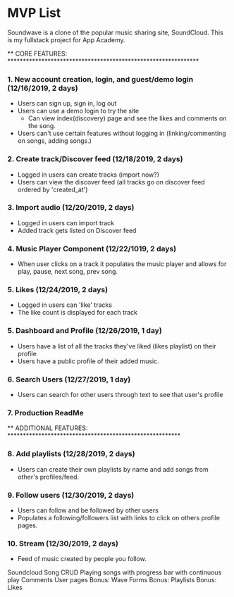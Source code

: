 # MVP List

Soundwave is a clone of the popular music sharing site, SoundCloud. This is my fullstack project for App Academy.


** CORE FEATURES: **************************************************************

### 1. New account creation, login, and guest/demo login (12/16/2019, 2 days)
  + Users can sign up, sign in, log out
  + Users can use a demo login to try the site
    + Can view index(discovery) page and see the likes and comments on the song. 
  + Users can't use certain features without logging in (linking/commenting on songs, adding songs.)

### 2. Create track/Discover feed (12/18/2019, 2 days)
  + Logged in users can create tracks (import now?)
  + Users can view the discover feed (all tracks go on discover feed ordered by 'created_at')

### 3. Import audio (12/20/2019, 2 days)
  + Logged in users can import track
  + Added track gets listed on Discover feed 

### 4. Music Player Component (12/22/1019, 2 days)
  + When user clicks on a track it populates the music player and allows for play, pause, next song, prev song. 

### 5. Likes (12/24/2019, 2 days)
  + Logged in users can 'like' tracks
  + The like count is displayed for each track

### 5. Dashboard and Profile (12/26/2019, 1 day)
  + Users have a list of all the tracks they've liked (likes playlist) on their profile
  + Users have a public profile of their added music. 

### 6. Search Users (12/27/2019, 1 day)
  + Users can search for other users through text to see that user's profile

### 7. Production ReadMe 

** ADDITIONAL FEATURES: ********************************************************


### 8. Add playlists (12/28/2019, 2 days)
  + Users can create their own playlists by name and add songs from other's profiles/feed. 

### 9. Follow users (12/30/2019, 2 days)
  + Users can follow and be followed by other users
  + Populates a following/followers list with links to click on others profile pages. 

### 10. Stream (12/30/2019, 2 days) 
  + Feed of music created by people you follow.



  Soundcloud
Song CRUD
Playing songs with progress bar with continuous play
Comments
User pages
Bonus: Wave Forms
Bonus: Playlists
Bonus: Likes



